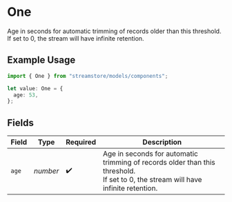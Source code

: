 # One

Age in seconds for automatic trimming of records older than this threshold.
If set to 0, the stream will have infinite retention.

## Example Usage

```typescript
import { One } from "streamstore/models/components";

let value: One = {
  age: 53,
};
```

## Fields

| Field                                                                                                                             | Type                                                                                                                              | Required                                                                                                                          | Description                                                                                                                       |
| --------------------------------------------------------------------------------------------------------------------------------- | --------------------------------------------------------------------------------------------------------------------------------- | --------------------------------------------------------------------------------------------------------------------------------- | --------------------------------------------------------------------------------------------------------------------------------- |
| `age`                                                                                                                             | *number*                                                                                                                          | :heavy_check_mark:                                                                                                                | Age in seconds for automatic trimming of records older than this threshold.<br/>If set to 0, the stream will have infinite retention. |